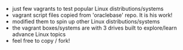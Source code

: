 * just few vagrants to test popular Linux distributions/systems 
* vagrant script files copied from 'oraclebase' repo. It is his work!  
* modified them to spin up other Linux distributions/systems 
* the vagrant boxes/systems are with 3 drives built to explore/learn advance Linux topics
* feel free to copy / fork!
